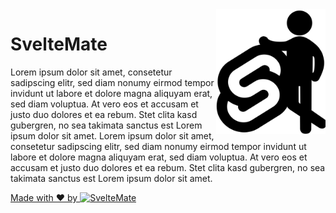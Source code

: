 <img src="https://raw.githubusercontent.com/SvelteMate/.github/main/profile/SvelteMateLogo.svg" align="right" style=" width: 175px; height:200px" >

# SvelteMate 
Lorem ipsum dolor sit amet, consetetur sadipscing elitr, sed diam nonumy eirmod tempor invidunt ut labore et dolore magna aliquyam erat, sed diam voluptua. At vero eos et accusam et justo duo dolores et ea rebum. Stet clita kasd gubergren, no sea takimata sanctus est Lorem ipsum dolor sit amet. Lorem ipsum dolor sit amet, consetetur sadipscing elitr, sed diam nonumy eirmod tempor invidunt ut labore et dolore magna aliquyam erat, sed diam voluptua. At vero eos et accusam et justo duo dolores et ea rebum. Stet clita kasd gubergren, no sea takimata sanctus est Lorem ipsum dolor sit amet.


 
<a href="https://github.com/KoljaL/savemydata" title="Link to Github Repository" target="_blank" align="right" >Made with ❤️ by <img src="https://rasal.de/img/SvelteMateGitHub-15.png" alt="SvelteMate"></a>
